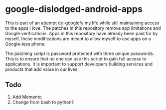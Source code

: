# google-dislodged-android-apps
This is part of an attempt de-googlefy my life while still maintaining access to the apps I love. The patches in this repository  remove app limitations and Google verifications. Apps in this repository have already been paid for by myself, these modifications are meant to allow myself to use apps on a Google-less phone. 

The patching script is password protected with three unique passwords. This is to ensure that no one can use this script to gain full access to applications. It is important to support developers building services and products that add value in our lives.

## Todo
1. Add Memento
2. Change from bash to python?
